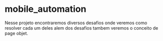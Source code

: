 # mobile_automation

Nesse projeto encontraremos diversos desafios onde veremos como resolver cada um deles alem dos desafios tambem 
veremos o  conceito de page objet.

